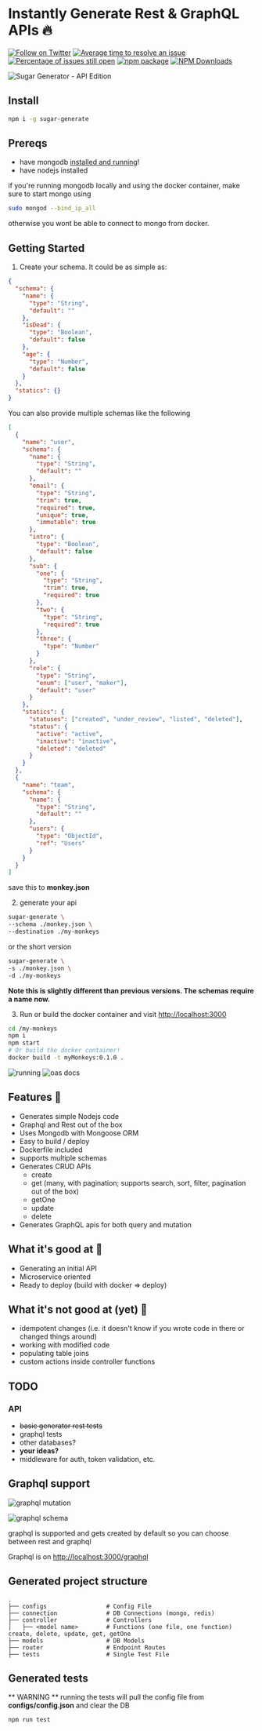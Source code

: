 # Instantly Generate Rest & GraphQL APIs 🔥

[![Follow on Twitter](https://img.shields.io/twitter/follow/andrewpierno.svg?label=follow)](https://twitter.com/andrewpierno)
[![Average time to resolve an issue](http://isitmaintained.com/badge/resolution/sugarkubes/generators.svg)](http://isitmaintained.com/project/sugarkubes/generators "Average time to resolve an issue")
[![Percentage of issues still open](http://isitmaintained.com/badge/open/sugarkubes/generators.svg)](http://isitmaintained.com/project/sugarkubes/generators "Percentage of issues still open")
[![npm package](https://img.shields.io/npm/v/sugar-generate/latest.svg)](https://www.npmjs.com/package/sugar-generate)
[![NPM Downloads](https://img.shields.io/npm/dt/sugar-generate.svg?style=flat)](https://npmcharts.com/compare/sugar-generate?minimal=true)


![Sugar Generator - API Edition](https://github.com/sugarkubes/generators/blob/master/logo.png?raw=true)


## Install

```sh
npm i -g sugar-generate
```

## Prereqs

- have mongodb [installed and running](https://treehouse.github.io/installation-guides/mac/mongo-mac.html)!
- have nodejs installed

if you're running mongodb locally and using the docker container, make sure to start mongo using

```sh
sudo mongod --bind_ip_all
```

otherwise you wont be able to connect to mongo from docker.

## Getting Started

1. Create your schema. It could be as simple as:

```json
{
  "schema": {
    "name": {
      "type": "String",
      "default": ""
    },
    "isDead": {
      "type": "Boolean",
      "default": false
    },
    "age": {
      "type": "Number",
      "default": false
    }
  },
  "statics": {}
}
```

You can also provide multiple schemas like the following

```json
[
  {
    "name": "user",
    "schema": {
      "name": {
        "type": "String",
        "default": ""
      },
      "email": {
        "type": "String",
        "trim": true,
        "required": true,
        "unique": true,
        "immutable": true
      },
      "intro": {
        "type": "Boolean",
        "default": false
      },
      "sub": {
        "one": {
          "type": "String",
          "trim": true,
          "required": true
        },
        "two": {
          "type": "String",
          "required": true
        },
        "three": {
          "type": "Number"
        }
      },
      "role": {
        "type": "String",
        "enum": ["user", "maker"],
        "default": "user"
      }
    },
    "statics": {
      "statuses": ["created", "under_review", "listed", "deleted"],
      "status": {
        "active": "active",
        "inactive": "inactive",
        "deleted": "deleted"
      }
    }
  },
  {
    "name": "team",
    "schema": {
      "name": {
        "type": "String",
        "default": ""
      },
      "users": {
        "type": "ObjectId",
        "ref": "Users"
      }
    }
  }
]
```

save this to **monkey.json**

2. generate your api

```sh
sugar-generate \
--schema ./monkey.json \
--destination ./my-monkeys
```
or the short version

```sh
sugar-generate \
-s ./monkey.json \
-d ./my-monkeys
```

**Note this is slightly different than previous versions. The schemas require a name now.**

3. Run or build the docker container and visit [http://localhost:3000](http://localhost:3000)

```sh
cd /my-monkeys
npm i
npm start
# Or build the docker container!
docker build -t myMonkeys:0.1.0 .
```

![running](https://github.com/sugarkubes/generators/blob/master/start.png?raw=true)
![oas docs](https://github.com/sugarkubes/generators/blob/master/monkey.png?raw=true)

## Features 🙉
- Generates simple Nodejs code
- Graphql and Rest out of the box
- Uses Mongodb with Mongoose ORM
- Easy to build / deploy
- Dockerfile included
- supports multiple schemas
- Generates CRUD APIs
  - create
  - get (many, with pagination; supports search, sort, filter, pagination out of the box)
  - getOne
  - update
  - delete
- Generates GraphQL apis for both query and mutation

## What it's good at 🙊

- Generating an initial API
- Microservice oriented
- Ready to deploy (build with docker => deploy)

## What it's not good at (yet) 🙈

- idempotent changes (i.e. it doesn't know if you wrote code in there or changed things around)
- working with modified code
- populating table joins
- custom actions inside controller functions


## TODO


### API
- ~~basic generator rest tests~~
- graphql tests
- other databases?
- **your ideas?**
- middleware for auth, token validation, etc.


## Graphql support

![graphql mutation](https://github.com/sugarkubes/generators/blob/master/graphql-mutation.png?raw=true)

![graphql schema](https://github.com/sugarkubes/generators/blob/master/graphql-schema.png?raw=true)


graphql is supported and gets created by default so you can choose between rest and graphql

Graphql is on [http://localhost:3000/graphql](http://localhost:3000/graphql)



## Generated project structure

    .
    ├── configs                 # Config File
    ├── connection              # DB Connections (mongo, redis)
    ├── controller              # Controllers
    │   ├── <model name>        # Functions (one file, one function) create, delete, update, get, getOne
    ├── models                  # DB Models
    ├── router                  # Endpoint Routes
    ├── tests                   # Single Test File

## Generated tests

** WARNING ** running the tests will pull the config file from **configs/config.json** and clear the DB

```sh
npm run test
```
